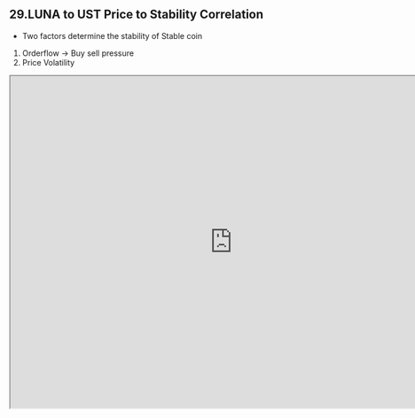 
## 29.LUNA to UST Price to Stability Correlation 

* Two factors determine the stability of Stable coin
1. Orderflow -> Buy sell pressure
2. Price Volatility


<iframe src="https://velocity-app.flipsidecrypto.com/velocity/visuals/8aa904b5-517e-4525-bca2-5b16f682bf1c/8d186e43-ffda-477e-90e3-b7580f9226cb" width="800" height="600" />  


sfasfsafsaffsaas

UST PEG
<iframe src="https://velocity-app.flipsidecrypto.com/velocity/visuals/5d1b9fd6-09cb-4f8d-8d5f-8ad609fbf8b2/8d186e43-ffda-477e-90e3-b7580f9226cb" width="800" height="600" />




### Orderflow - Onchain Metrics LUNA - UST pair

Swaps into UST vs Away from UST 

During volatile times buy pressure will be high as people flee into stable coins hence UST should be trading at a premium.

SUM((BUY VS Sell ) * Volume)

### Price volatility of LUNA 

 1. 10 day rolling standard deviation 

<iframe src="https://velocity-app.flipsidecrypto.com/velocity/visuals/1332c2c5-4e69-4797-aa44-52d5d5628330/8d186e43-ffda-477e-90e3-b7580f9226cb" width="800" height="600" />





### Repeat for LUNA - KRT pair
  




#### Developer Notes




#### Links
###### WHAT KEEPS STABLECOINS STABLE? : <https://www.nber.org/system/files/working_papers/w27136/w27136.pdf>



